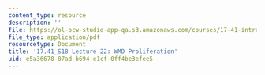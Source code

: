 ```yaml
---
content_type: resource
description: ''
file: https://ol-ocw-studio-app-qa.s3.amazonaws.com/courses/17-41-introduction-to-international-relations-spring-2018/e5a3667807adb694e1cf0ff4be3efee5_MIT17_41S18_lec22.pdf
file_type: application/pdf
resourcetype: Document
title: '17.41_S18 Lecture 22: WMD Proliferation'
uid: e5a36678-07ad-b694-e1cf-0ff4be3efee5
---
```

